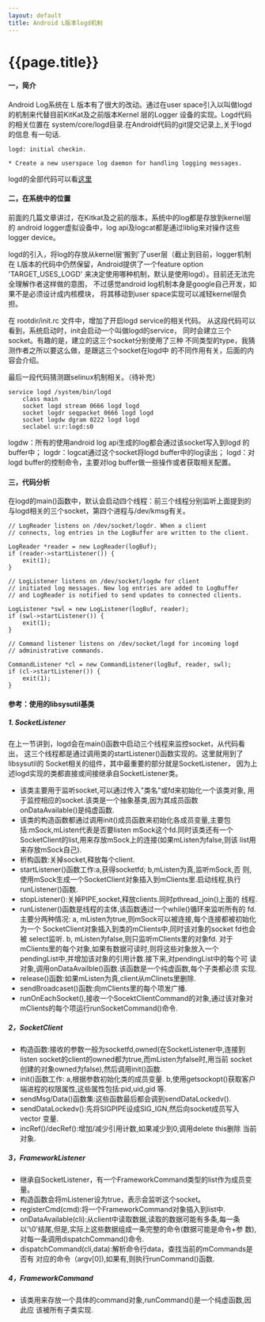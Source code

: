 ```yaml
---
layout: default
title: Android L版本logd机制
---
```


{{page.title}}
======================

#### 一，简介

Android Log系统在 L 版本有了很大的改动。通过在user space引入以叫做logd的机制来代替目前KitKat及之前版本Kernel 层的Logger 设备的实现。Logd代码的相关位置在
system/core/logd目录.在Android代码的git提交记录上,关于logd的信息
有一句话.

    logd: initial checkin.

    * Create a new userspace log daemon for handling logging messages.

logd的全部代码可以看[这里](https://android.googlesource.com/platform/system/core/+/882f856668331488d9bbaec429de7aac5d7978c9/logd)

#### 二，在系统中的位置

前面的几篇文章讲过，在Kitkat及之前的版本，系统中的log都是存放到kernel层的
android logger虚拟设备中，log api及logcat都是通过liblig来对操作这些logger 
device。

logd的引入，将log的存放从kernel层‘搬到’了user层（截止到目前，logger机制在
L版本的代码中仍然保留，Android提供了一个feature option 'TARGET_USES_LOGD'
来决定使用哪种机制，默认是使用logd）。目前还无法完全理解作者这样做的意图，
不过感觉android log机制本身是google自己开发，如果不是必须设计成内核模块，
将其移动到user space实现可以减轻kernel层负担。


在 rootdir/init.rc 文件中，增加了开启logd service的相关代码。
从这段代码可以看到，系统启动时，init会启动一个叫做logd的service，
同时会建立三个socket。有趣的是，建立的这三个socket分别使用了三种
不同类型的type，我猜测作者之所以要这么做，是跟这三个socket在logd中
的不同作用有关，后面的内容会介绍。

最后一段代码猜测跟selinux机制相关。（待补充）

    service logd /system/bin/logd
        class main
        socket logd stream 0666 logd logd 
        socket logdr seqpacket 0666 logd logd 
        socket logdw dgram 0222 logd logd 
        seclabel u:r:logd:s0
        
logdw：所有的使用android log api生成的log都会通过该socket写入到logd
的buffer中；
logdr：logcat通过这个socket将logd buffer中的log读出；
logd：对logd buffer的控制命令，主要对log buffer做一些操作或者获取相关配置。

#### 三，代码分析
            
在logd的main()函数中，默认会启动四个线程：前三个线程分别监听上面提到的
与logd相关的三个socket，第四个进程与/dev/kmsg有关。
    
    // LogReader listens on /dev/socket/logdr. When a client
    // connects, log entries in the LogBuffer are written to the client.
    
    LogReader *reader = new LogReader(logBuf);
    if (reader->startListener()) {
        exit(1);
    }
    
    // LogListener listens on /dev/socket/logdw for client
    // initiated log messages. New log entries are added to LogBuffer
    // and LogReader is notified to send updates to connected clients.
    
    LogListener *swl = new LogListener(logBuf, reader);
    if (swl->startListener()) {
        exit(1);
    }
    
    // Command listener listens on /dev/socket/logd for incoming logd
    // administrative commands.
    
    CommandListener *cl = new CommandListener(logBuf, reader, swl);
    if (cl->startListener()) {
        exit(1);
    }
    
#### 参考：使用的libsysutil基类

##### 1. SocketListener

在上一节讲到，logd会在main()函数中启动三个线程来监控socket，从代码看出，
这三个线程都是通过调用类的startListener()函数实现的。这里就用到了libsysutil的
Socket相关的组件，其中最重要的部分就是SocketListener，
因为上述logd实现的类都直接或间接继承自SocketListener类。

- 该类主要用于监听socket,可以通过传入"类名"或fd来初始化一个该类对象,
   用于监控相应的socket.该类是一个抽象基类,因为其成员函数
   onDataAvailable()是纯虚函数.
- 该类的构造函数都通过调用init()成员函数来初始化各成员变量,主要包
   括:mSock,mListen代表是否要listen mSock这个fd.同时该类还有一个
   SocketClient的list,用来存放mSock上的连接(如果mListen为false,则该
   list用来存放mSock自己).
- 析构函数:关掉socket,释放每个client.
- startListener()函数工作:a,获得socketfd; b,mListen为真,监听mSock,否
   则,使用mSock生成一个SocketClient对象插入到mClients里.启动线程,执行
   runListener()函数.
- stopListener():关掉PIPE,socket,释放clients.同时pthread_join()上面的
   线程.
- runListener()函数是线程的主体,该函数通过一个while()循环来监听所有的
   fd.主要分两种情况:
   a, mListen为true,则mSock可以被连接,每个连接都被初始化为一个
   SocketClient对象插入到类的mClients中,同时该对象的socket fd也会被
   select监听.
   b, mListen为false,则只监听mClients里的对象fd.
   对于mClients里的每个对象,如果有数据可读时,则将这些对象放入一个
   pendingList中,并增加该对象的引用计数.接下来,对pendingList中的每个可
   读对象,调用onDataAvailble()函数.该函数是一个纯虚函数,每个子类都必须
   实现.
- release()函数:如果mListen为真,client从mClinets里删除.
- sendBroadcaset()函数:向mClients里的每个项发广播.
- runOnEachSocket(),接收一个SocektClientCommand的对象,通过该对象对
   mClients的每个项运行runSocketCommand()命令.

##### 2，SocketClient

- 构造函数:接收的参数一般为socketfd,owned(在SocketListener中,连接到
   listen socket的client的owned都为true,而mListen为false时,用当前
   socket创建的对象owned为false),然后调用init()函数.
- init()函数工作:
   a,根据参数初始化类的成员变量.
   b,使用getsockopt()获取客户端进程的权限属性,这些属性包括:pid,uid,gid
   等.
- sendMsg/Data()函数集:这些函数最后都会调到sendDataLockedv().
- sendDataLockedv():先将SIGPIPE设成SIG_IGN,然后向socket成员写入vector
   变量.
- incRef()/decRef():增加/减少引用计数,如果减少到0,调用delete this删除
   当前对象.

##### 3，FrameworkListener

- 继承自SocketListener，有一个FrameworkCommand类型的list作为成员变量。
- 构造函数会将mListener设为true，表示会监听这个socket。
- registerCmd(cmd):将一个FrameworkCommand对象插入到list中.
- onDataAvailable(cli):从client中读取数据,读取的数据可能有多条,每一条
   以'\0'结尾,但是,实际上这些数据组成一条完整的命令(数据可能是命令+参
   数),对每一条调用dispatchCommand()命令.
- dispatchCommand(cli,data):解析命令行data，查找当前的mCommands是否有
   对应的命令（argv\[0\]),如果有,则执行runCommand()函数.

##### 4，FrameworkCommand

- 该类用来存放一个具体的command对象,runCommand()是一个纯虚函数,因此应
   该被所有子类实现.
